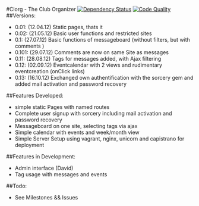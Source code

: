 #Clorg - The Club Organizer
[![Dependency Status](https://gemnasium.com/DanielMSchmidt/clorg.png)](https://gemnasium.com/DanielMSchmidt/clorg)
[![Code Quality](https://codeclimate.com/badge.png)](https://codeclimate.com/github/DanielMSchmidt/clorg)
##Versions:
  - 0.01: (12.04.12) Static pages, thats it
  - 0.02: (21.05.12) Basic user functions and restricted sites
  - 0.1: (27.07.12) Basic functions of messageboard (without filters, but with comments )
  - 0.101: (29.07.12) Comments are now on same Site as messages
  - 0.11: (28.08.12) Tags for messages added, with Ajax filtering
  - 0.12: (02.09.12) Eventcalendar with 2 views and rudimentary eventcreation (onClick links)
  - 0.13: (16.10.12) Exchanged own authentification with the sorcery gem and added mail activation and password recovery

##Features Developed:
  - simple static Pages with named routes
  - Complete user signup with sorcery including mail activation and password recovery
  - Messageboard on one site, selecting tags via ajax
  - Simple calendar with events and week/month view
  - Simple Server Setup using vagrant, nginx, unicorn and capistrano for deployment

##Features in Development:
  - Admin interface (David)
  - Tag usage with messages and events

##Todo:
  - See Milestones && Issues